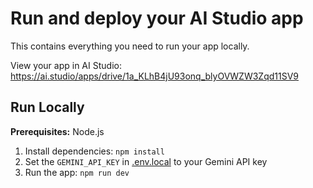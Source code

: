 
# Run and deploy your AI Studio app

This contains everything you need to run your app locally.

View your app in AI Studio: https://ai.studio/apps/drive/1a_KLhB4jU93onq_blyOVWZW3Zqd11SV9

## Run Locally

**Prerequisites:**  Node.js


1. Install dependencies:
   `npm install`
2. Set the `GEMINI_API_KEY` in [.env.local](.env.local) to your Gemini API key
3. Run the app:
   `npm run dev`
